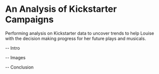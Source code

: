 # An Analysis of Kickstarter Campaigns
Performing analysis on Kickstarter data to uncover trends to help Louise with the decision making progress for her future plays and musicals.

-- Intro

-- Images

-- Conclusion
